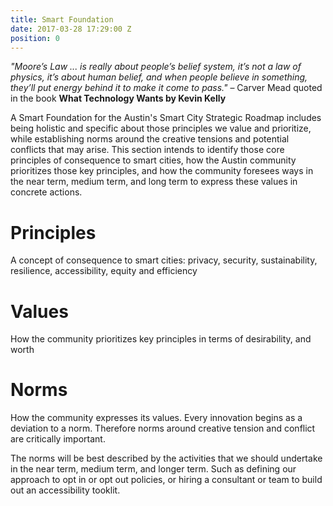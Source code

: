```yaml
---
title: Smart Foundation
date: 2017-03-28 17:29:00 Z
position: 0
---
```


*"Moore’s Law ... is really about people’s belief system, it’s not a law of physics, it’s about human belief, and when people believe in something, they’ll put energy behind it to make it come to pass."* 
– Carver Mead quoted in the book **What Technology Wants by Kevin Kelly**

A Smart Foundation for the Austin's Smart City Strategic Roadmap includes being holistic and specific about those principles we value and prioritize, while establishing norms around the creative tensions and potential conflicts that may arise. This section intends to identify those core principles of consequence to smart cities, how the Austin community prioritizes those key principles, and how the community foresees ways in the near term, medium term, and long term to express these values in concrete actions.

# Principles

A concept of consequence to smart cities: privacy, security, sustainability, resilience, accessibility, equity and efficiency

## 

# Values

How the community prioritizes key principles in terms of desirability, and worth

# Norms

How the community expresses its values. Every innovation begins as a deviation to a norm. Therefore norms around creative tension and conflict are critically important.

The norms will be best described by the activities that we should undertake in the near term, medium term, and longer term. Such as defining our approach to opt in or opt out policies, or hiring a consultant or team to build out an accessibility tooklit.